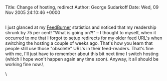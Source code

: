 Title: Change of hosting, redirect
Author: George Sudarkoff
Date: Wed, 09 Nov 2005 24:10:46 +0000

\
I just glanced at my [FeedBurner](http://feedburner.com/) statistics and
noticed that my readership shrunk by 75 per cent! "What is going on?!" –
I thought to myself, when it occurred to me that I forgot to setup
redirects for my older feed URL's when switching the hosting a couple of
weeks ago. That's how you learn that people still use those "obsolete"
URL's in their feed-readers. That's fine with me, I'll just have to
remember about this bit next time I switch hosting (which I hope won't
happen again any time soon). Anyway, it all should be working fine now.\

\

